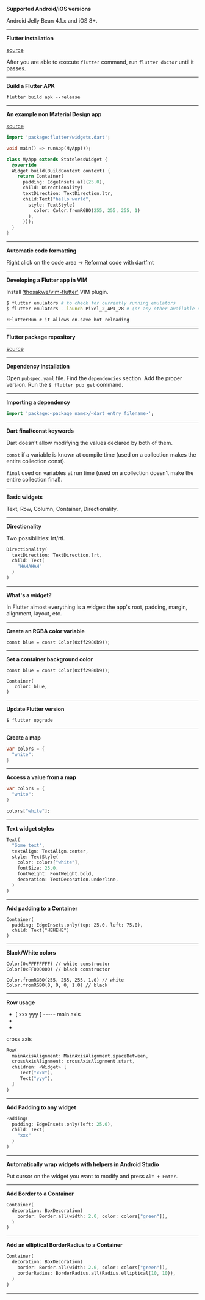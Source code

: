 **Supported Android/iOS versions**

Android Jelly Bean 4.1.x and iOS 8+.

---

**Flutter installation**

[source](https://flutter.dev/docs/get-started/install/linux)

After you are able to execute `flutter` command, run `flutter doctor` until it passes.

---

**Build a Flutter APK**

`flutter build apk --release`

---

**An example non Material Design app**

[source](https://stackoverflow.com/questions/47984598/starting-with-plain-non-material-ui-canvas-in-flutter)

```dart
import 'package:flutter/widgets.dart';

void main() => runApp(MyApp());

class MyApp extends StatelessWidget {
  @override
  Widget build(BuildContext context) {
    return Container(
      padding: EdgeInsets.all(25.0),
      child: Directionality(
      textDirection: TextDirection.ltr,
      child:Text("hello world",
        style: TextStyle(
          color: Color.fromRGBO(255, 255, 255, 1)
        ),
      )));
  }
}
```

---

**Automatic code formatting**

Right click on the code area -> Reformat code with dartfmt

---

**Developing a Flutter app in VIM**

Install ['thosakwe/vim-flutter'](https://github.com/thosakwe/vim-flutter) VIM plugin.

```bash
$ flutter emulators # to check for currently running emulators
$ flutter emulators --launch Pixel_2_API_28 # (or any other available emulator)
```

```vim
:FlutterRun # it allows on-save hot reloading
```

---

**Flutter package repository**

[source](https://pub.dev/flutter)

---

**Dependency installation**

Open `pubspec.yaml` file.
Find the `dependencies` section.
Add the proper version.
Run the `$ flutter pub get` command.

---

**Importing a dependency**

```dart
import 'package:<package_name>/<dart_entry_filename>';
```

---

**Dart final/const keywords**

Dart doesn't allow modifying the values declared by both of them.

`const` if a variable is known at compile time (used on a collection makes the entire collection const).

`final` used on variables at run time (used on a collection doesn't make the entire collection final).

---

**Basic widgets**

Text, Row, Column, Container, Directionality.

---

**Directionality**

Two possibilities: lrt/rtl.

```dart
Directionality(
  textDirection: TextDirection.lrt,
  child: Text(
    "HAHAHAH"
  )
)
```

---

**What's a widget?**

In Flutter almost everything is a widget: the app's root, padding, margin, alignment, layout, etc.

---

**Create an RGBA color variable**

```
const blue = const Color(0xff2980b9));
```

---

**Set a container background color**

```
const blue = const Color(0xff2980b9));

Container(
   color: blue,
)
```

---

**Update Flutter version**

```bash
$ flutter upgrade
```

---

**Create a map**

```dart
var colors = {
  "white":
}
```

---

**Access a value from a map**

```dart
var colors = {
  "white":
}

colors["white"];
```

---

**Text widget styles**

```dart
Text(
  "Some text",
  textAlign: TextAlign.center,
  style: TextStyle(
    color: colors["white"],
    fontSize: 25.0,
    fontWeight: FontWeight.bold,
    decoration: TextDecoration.underline,
  )
)
```

---

**Add padding to a Container**

```
Container(
  padding: EdgeInsets.only(top: 25.0, left: 75.0),
  child: Text("HEHEHE")
)
```

---

**Black/White colors**

```
Color(0xFFFFFFFF) // white constructor
Color(0xFF000000) // black constructor

Color.fromRGBO(255, 255, 255, 1.0) // white
Color.fromRGBO(0, 0, 0, 1.0) // black
```

---

**Row usage**

- [ xxx yyy ] ----- main axis
-
-

cross axis

```dart
Row(
  mainAxisAlignment: MainAxisAlignment.spaceBetween,
  crossAxisAlignment: crossAxisAlignment.start,
  children: <Widget> [
     Text("xxx"),
     Text("yyy"),
  ]
)
```

---

**Add Padding to any widget**

```dart
Padding(
  padding: EdgeInsets.only(left: 25.0),
  child: Text(
    "xxx"
  )
)
```

---

**Automatically wrap widgets with helpers in Android Studio**

Put cursor on the widget you want to modify and press `Alt + Enter`.

---

**Add Border to a Container**

```dart
Container(
  decoration: BoxDecoration(
    border: Border.all(width: 2.0, color: colors["green"]),
  )
)
```

---

**Add an elliptical BorderRadius to a Container**

```dart
Container(
  decoration: BoxDecoration(
    border: Border.all(width: 2.0, color: colors["green"]),
    borderRadius: BorderRadius.all(Radius.elliptical(10, 10)),
  )
)
```

---
